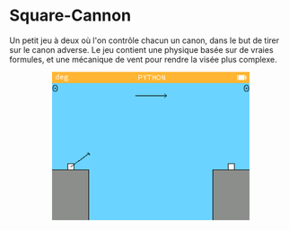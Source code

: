 # Square-Cannon
Un petit jeu à deux où l'on contrôle chacun un canon, dans le but de tirer sur le canon adverse.
Le jeu contient une physique basée sur de vraies formules, et une mécanique de vent pour rendre la visée plus complexe.

<div align="center">
  <img src="https://github.com/OverBleed/Numworks-games/blob/main/screenshots/Square_cannon_screenshot.png" width="70%">
</div>
